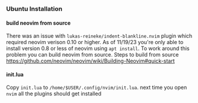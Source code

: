 ### Ubuntu Installation

#### build neovim from source

There was an issue with `lukas-reineke/indent-blankline.nvim` plugin which required neovim verison 0.10 or higher. As of 11/19/23 you're only able to install version 0.8 or less of neovim using `apt install`. To work around this problem you can build neovim from source. Steps to build from source https://github.com/neovim/neovim/wiki/Building-Neovim#quick-start

#### init.lua 

Copy `init.lua` to `/home/$USER/.config/nvim/init.lua`. next time you open `nvim` all the plugins should get installed


